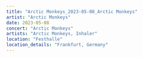```yaml
---
title: "Arctic Monkeys_2023-05-08_Arctic Monkeys"
artist: "Arctic Monkeys"
date: 2023-05-08
concert: "Arctic Monkeys"
artists: "Arctic Monkeys, Inhaler"
location: "Festhalle"
location_details: "Frankfurt, Germany"
---
```

